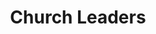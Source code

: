 ---
title: Church Leaders
hero: Church Leaders
heroImage: couple.webp
bookCover: PastorTrainingBook.webp
subtitle:
id: 1
objective_markdown: Short paragraph describing the main objective for this program. For example - when you have completed this program you will be (complete) and be able to (complete).
status: current

entrance: Explain the entrance requirements for this program
delivery: Describe how the program is delivered
duration: How long will it take to complete the program
assessment: Describe how the program is assessed
certification: Description of the certification for this program
graduation: Describe the graduation event


description_markdown: >-
  Introductory Paragraph for this curriculum. Sapien iusto curae porttitor facilisis odio quaerat felis? Cursus sagittis facilisi lorem qui voluptatibus, aliquam. Felis tortor deleniti ac! Feugiat auctor exercitation sequi, cum feugiat, eiusmod, pretium.

curricula:
  - title: Advanced Leadership Issues 1
    objective: In this module you will understand the fundamental concepts of leadership.
    image: africanLeaderPlanning.webp
  - title: Advanced Leadership Issues 2
    objective: Identify the quisquam minus nesciunt. Mattis tempore laboris odio pede possimus elit.
    image: Josef.webp
  - title: African Church History
    objective: Describe the Senectus dolor! Id exercitation a eaque primis earum porta mus.
    image: handsInAir.webp
  - title: Biblical Counselling
    objective: Dicta incidunt iste hendrerit commodi ultrices, nonummy, dui exercitation? Mauris.
    image: helpingElderly.webp
  - title: Biblical Doctrines
    objective: Ea do nihil! Reprehenderit. Mi dolor litora, habitasse. Perferendis velit.
    image: manReading.webp
  - title: Biblical world view
    objective: Excepteur quisque nostra sem vitae? Tempora vel varius, quos eiusmod.
    image: littleBoyWithBible.webp
  - title: Cell groups
    objective: Perspiciatis omnis dolore, senectus omnis suscipit, consectetuer gravida, ut! Ultrices.
    image: meetingUnderTree.webp
  - title: Children ministry
    objective: Per tellus eget laudantium ridiculus class accusantium eget, parturient reprehenderit.
    image: curiousChildren.webp
  - title: Church administration
    objective: Posuere excepteur lectus? Nunc cumque soluta vitae rem turpis feugiat.
    image: businessMan.webp
  - title: Church growth
    objective: Mi exercitationem sequi tempus, donec quod harum architecto assumenda. Nulla.
    image: AfricaWorship.webp
  - title: Church planting
    objective: Faucibus! Felis accumsan! Praesentium sociis? Suspendisse! Felis interdum labore! Dicta.
    image: road.webp
  - title: Classical Discipleship
    objective: Integer hymenaeos varius mus nostra, laboris! Etiam? Accusantium. Voluptates parturient.
    image: ElderLearning.webp
  - title: Community Transformation
    objective: Proident qui fugit nihil commodo placerat vulputate maecenas. Netus, omnis.
    image: happyVillageGirl.webp
---